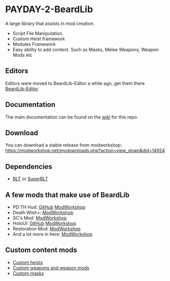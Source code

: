 # PAYDAY-2-BeardLib
A large library that assists in mod creation.
- Script File Manipulation.
- Custom Heist framework
- Modules Framework
- Easy ability to add content. Such as Masks, Melee Weapons, Weapon Mods etc

## Editors
Editors were moved to BeardLib-Editor a while ago, get them there [BeardLib-Editor](https://github.com/GreatBigBushyBeard/PAYDAY-2-BeardLib-Editor)

## Documentation
The main documentation can be found on the [wiki](https://github.com/GreatBigBushyBeard/PAYDAY-2-BeardLib/wiki) for this repo.

## Download
You can download a stable release from modworkshop: https://modworkshop.net/mydownloads.php?action=view_down&did=14924

## Dependencies
* [BLT](https://github.com/JamesWilko/Payday-2-BLT/releases) or [SuperBLT](https://superblt.znix.xyz)

## A few mods that make use of BeardLib
* PD:TH Hud: [GitHub](https://github.com/GreatBigBushyBeard/PAYDAY-2-PDTH-Hud/) [ModWorkshop](http://lastbullet.net/mydownloads.php?action=view_down&did=682)
* Death Wish+: [ModWorkshop](http://modworkshop.net/mydownloads.php?action=view_down&did=14384)
* SC's Mod: [ModWorkshop](http://modworkshop.net/mydownloads.php?action=view_down&did=17254)
* HoloUI: [GitHub](https://github.com/Luffyyy/HoloUI) [ModWorkshop](http://modworkshop.net/mydownloads.php?action=view_down&did=12501)
* Restoration Mod: [ModWorkshop](https://modworkshop.net/mydownloads.php?action=view_down&did=428)
* And a lot more in here: [ModWorkshop](https://modworkshop.net/mydownloads.php?action=browse_cat&cid=4&tags[]=11)

## Custom content mods
* [Custom heists](https://modworkshop.net/mydownloads.php?action=browse_cat&cid=502)
* [Custom weapons and weapon mods](https://modworkshop.net/mydownloads.php?action=browse_cat&cid=528)
* [Custom masks](https://modworkshop.net/mydownloads.php?action=browse_cat&cid=8)
